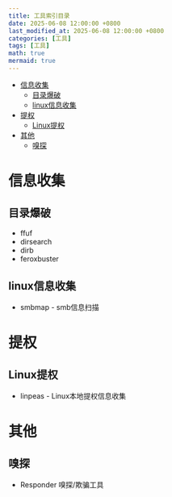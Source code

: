 ```yaml
---
title: 工具索引目录
date: 2025-06-08 12:00:00 +0800
last_modified_at: 2025-06-08 12:00:00 +0800
categories: [工具]
tags: [工具]
math: true
mermaid: true
---
```




- [信息收集](#信息收集)
  - [目录爆破](#目录爆破)
  - [linux信息收集](#linux信息收集)
- [提权](#提权)
  - [Linux提权](#linux提权)
- [其他](#其他)
  - [嗅探](#嗅探)

# 信息收集

## 目录爆破
* ffuf
* dirsearch
* dirb
* feroxbuster

## linux信息收集

* smbmap - smb信息扫描


# 提权

## Linux提权
* linpeas - Linux本地提权信息收集


# 其他

## 嗅探
* Responder 嗅探/欺骗工具
